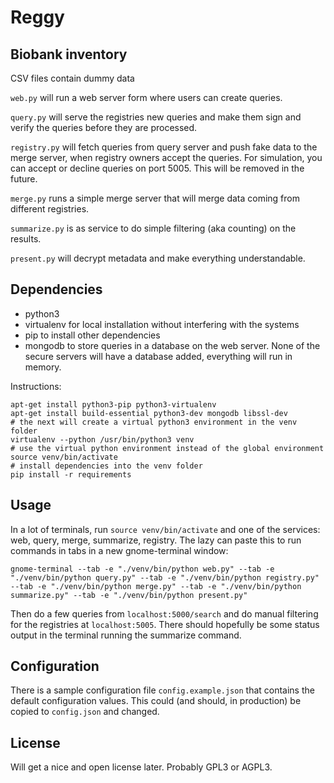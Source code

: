 Reggy
=====

Biobank inventory
-----------------

CSV files contain dummy data

``web.py`` will run a web server form where users can create queries.

``query.py`` will serve the registries new queries and make them sign and
verify the queries before they are processed.

``registry.py`` will fetch queries from query server and push fake data to
the merge server, when registry owners accept the queries. For simulation, you
can accept or decline queries on port 5005. This will be removed in the future.

``merge.py`` runs a simple merge server that will merge data coming from
different registries.

``summarize.py`` is as service to do simple filtering (aka counting) on the
results.

``present.py`` will decrypt metadata and make everything understandable.

Dependencies
------------

* python3
* virtualenv for local installation without interfering with the systems
* pip to install other dependencies
* mongodb to store queries in a database on the web server. None of the secure
  servers will have a database added, everything will run in memory.

Instructions:

    apt-get install python3-pip python3-virtualenv
    apt-get install build-essential python3-dev mongodb libssl-dev
    # the next will create a virtual python3 environment in the venv folder
    virtualenv --python /usr/bin/python3 venv
    # use the virtual python environment instead of the global environment
    source venv/bin/activate
    # install dependencies into the venv folder
    pip install -r requirements

Usage
-----

In a lot of terminals, run ``source venv/bin/activate`` and one of the
services: web, query, merge, summarize, registry. The lazy can paste this to
run commands in tabs in a new gnome-terminal window:

    gnome-terminal --tab -e "./venv/bin/python web.py" --tab -e "./venv/bin/python query.py" --tab -e "./venv/bin/python registry.py" --tab -e "./venv/bin/python merge.py" --tab -e "./venv/bin/python summarize.py" --tab -e "./venv/bin/python present.py"

Then do a few queries from ``localhost:5000/search`` and do manual filtering
for the registries at ``localhost:5005``. There should hopefully be some status
output in the terminal running the summarize command.

Configuration
-------------

There is a sample configuration file ``config.example.json`` that contains the
default configuration values. This could (and should, in production) be copied
to ``config.json`` and changed.

License
-------

Will get a nice and open license later. Probably GPL3 or AGPL3.
